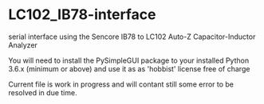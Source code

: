 # LC102_IB78-interface
serial interface using the Sencore IB78 to LC102 Auto-Z Capacitor-Inductor Analyzer

You will need to install the PySimpleGUI package to your installed Python 3.6.x (minimum or above) and use it as as 'hobbist' license free of charge

Current file is work in progress and will contant still some error to be resolved in due time.
